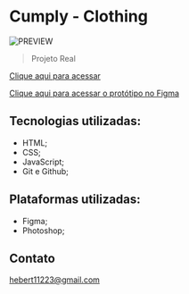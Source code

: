 # Cumply - Clothing

![PREVIEW](/assets/preview.gif)

> Projeto Real

[Clique aqui para acessar](https://herbertribeiro19.github.io/Cumply)

[Clique aqui para acessar o protótipo no Figma](https://www.figma.com/file/qI1fYY4Pp3CmL1VqKUPu8V/Untitled?node-id=0%3A1)

## Tecnologias utilizadas:
- HTML;
- CSS;
- JavaScript;
- Git e Github;

## Plataformas utilizadas:
- Figma;
- Photoshop;

## Contato
hebert11223@gmail.com
